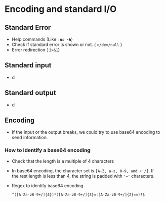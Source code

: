 # Encoding and standard I/O

## Standard Error

* Help commands \(Like : _**`nc -h`**_\)
* Check if standard error is shown or not. \( `>/dev/null` \)
* Error redirection \( `2>&1`\)

## Standard input

* d

## Standard output

* d

## Encoding

* If the input or the output breaks, we could try to use base64 encoding to send information.

### How to Identify a base64 encoding

* Check that the length is a multiple of 4 characters
*  In base64 encoding, the character set is `[A-Z, a-z, 0-9, and + /]`. If the rest length is less than 4, the string is padded with `'='` characters.
* Regex to identify base64 encoding 

  ```text
  ^([A-Za-z0-9+/]{4})*([A-Za-z0-9+/]{3}=|[A-Za-z0-9+/]{2}==)?$
  ```



